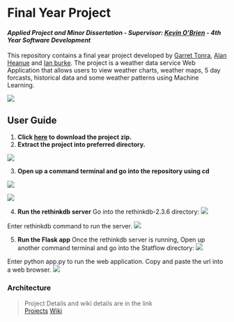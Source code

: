 # Final Year Project
#### *Applied Project and Minor Dissertation - Supervisor: [Kevin O'Brien]() - 4th Year Software Development*
This repository contains a final year project developed by [Garret Tonra](https://github.com/gtonra89), [Alan Heanue](https://github.com/heanuea) and [Ian burke](https://github.com/ianburkeixiv). The project is a weather data service Web Application that allows users to view weather charts, weather maps, 5 day forcasts, historical data and some weather patterns using Machine Learning. 

![](https://user-images.githubusercontent.com/22341150/32137635-9c4ee4f6-bc1b-11e7-92ac-1b0d92714ee9.png)


## User Guide
1. **Click [here](https://github.com/gtonra89/Final-Year-Project-4th-Year/archive/master.zip) to download the project zip.**
2. **Extract the project into preferred directory.**

![](https://user-images.githubusercontent.com/22341150/38942771-9f39d048-4327-11e8-829e-496cc89d7c0e.gif)

3. **Open up a command terminal and go into the repository using cd**

![](https://user-images.githubusercontent.com/22341150/38942939-0efd1b4c-4328-11e8-9ebe-0cfd7cdfba72.PNG)

![](https://user-images.githubusercontent.com/22341150/38942940-0f1d4fc0-4328-11e8-944f-ab50de3ed378.PNG)

4. **Run the rethinkdb server**
Go into the rethinkdb-2.3.6 directory:
![](https://user-images.githubusercontent.com/22341150/38942942-0f3eada0-4328-11e8-8c6f-0cc70adc5588.PNG)

Enter rethinkdb command to run the server.
![](https://user-images.githubusercontent.com/22341150/38948671-1993873e-4338-11e8-90fd-5d78337ba831.PNG)

5. **Run the Flask app**
Once the rethinkdb server is running, Open up another command terminal and go into the Statflow directory:
![](https://user-images.githubusercontent.com/22341150/38948672-19af991a-4338-11e8-9e91-93e326d44d29.PNG)

Enter python app.py to run the web application. Copy and paste the url into a web browser.
![](https://user-images.githubusercontent.com/22341150/38948670-1972c2b0-4338-11e8-9913-bafedd4f3c85.PNG)


### Architecture



> Project Details and wiki details are in the link    
> [Projects](https://github.com/gtonra89/Final-Year-Project-4th-Year/projects/1)
> [Wiki](https://github.com/gtonra89/Final-Year-Project-4th-Year/wiki)
